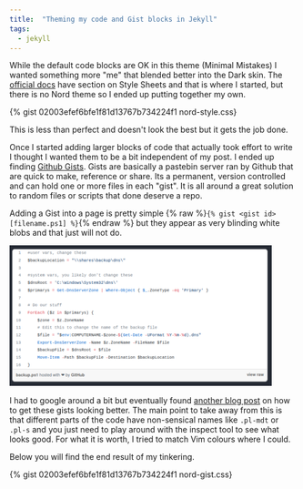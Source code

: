 ```yaml
---
title:  "Theming my code and Gist blocks in Jekyll"
tags:
  - jekyll
---
```

While the default code blocks are OK in this theme (Minimal Mistakes) I wanted something more "me" that blended better into the Dark skin. The [official docs](https://mmistakes.github.io/minimal-mistakes/docs/stylesheets/) have section on Style Sheets and that is where I started, but there is no Nord theme so I ended up putting together my own. 

{% gist 02003efef6bfe1f81d13767b734224f1 nord-style.css} 

This is less than perfect and doesn't look the best but it gets the job done.

Once I started adding larger blocks of code that actually took effort to write I thought I wanted them to be a bit independent of my post. I ended up finding [Github Gists](https://docs.github.com/en/github/writing-on-github/editing-and-sharing-content-with-gists/creating-gists). Gists are basically a pastebin server ran by Github that are quick to make, reference or share. Its a permanent, version controlled and can hold one or more files in each "gist". It is all around a great solution to random files or scripts that done deserve a repo.

Adding a Gist into a page is pretty simple {% raw %}`{% gist <gist id> [filename.ps1] %}`{% endraw %} but they appear as very blinding white blobs and that just will not do. 

![normalGist.png](/assets/images/normalGist.png)

I had to google around a bit but eventually found [another blog post](https://codersblock.com/blog/customizing-github-gists/) on how to get these gists looking better. The main point to take away from this is that different parts of the code have non-sensical names like `.pl-mdt` or `.pl-s` and you just need to play around with the inspect tool to see what looks good. For what it is worth, I tried to match Vim colours where I could.

Below you will find the end result of my tinkering.

{% gist 02003efef6bfe1f81d13767b734224f1 nord-gist.css}